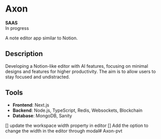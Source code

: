 # Axon

**SAAS**  
In progress

A note editor app similar to Notion.

## Description

Developing a Notion-like editor with AI features, focusing on minimal designs and features for higher productivity. The aim is to allow users to stay focused and undistracted.

## Tools

- **Frontend**: Next.js
- **Backend**: Node.js, TypeScript, Redis, Websockets, Blockchain
- **Database**: MongoDB, Sanity


[] update the workspace width property in editor 
[] Add the option to change the width in the editor through modal# Axon-pvt
